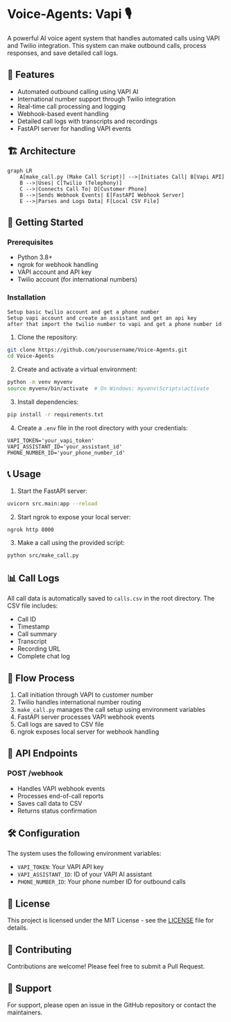 # Voice-Agents: Vapi 🎙️

A powerful AI voice agent system that handles automated calls using VAPI and Twilio integration. This system can make outbound calls, process responses, and save detailed call logs.

## 🌟 Features

- Automated outbound calling using VAPI AI
- International number support through Twilio integration
- Real-time call processing and logging
- Webhook-based event handling
- Detailed call logs with transcripts and recordings
- FastAPI server for handling VAPI events

## 🏗️ Architecture

```mermaid
graph LR
    A[make_call.py (Make Call Script)] -->|Initiates Call| B[Vapi API]
    B -->|Uses| C[Twilio (Telephony)]
    C -->|Connects Call To| D[Customer Phone]
    B -->|Sends Webhook Events| E[FastAPI Webhook Server]
    E -->|Parses and Logs Data| F[Local CSV File]

```

## 🚀 Getting Started

### Prerequisites

- Python 3.8+
- ngrok for webhook handling
- VAPI account and API key
- Twilio account (for international numbers)

### Installation

```
Setup basic twilio account and get a phone number
Setup vapi account and create an assistant and get an api key
after that import the twilio number to vapi and get a phone number id
```

1. Clone the repository:
```bash
git clone https://github.com/yourusername/Voice-Agents.git
cd Voice-Agents
```

2. Create and activate a virtual environment:
```bash
python -m venv myvenv
source myvenv/bin/activate  # On Windows: myvenv\Scripts\activate
```

3. Install dependencies:
```bash
pip install -r requirements.txt
```

4. Create a `.env` file in the root directory with your credentials:
```env
VAPI_TOKEN='your_vapi_token'
VAPI_ASSISTANT_ID='your_assistant_id'
PHONE_NUMBER_ID='your_phone_number_id'
```

## 📞 Usage

1. Start the FastAPI server:
```bash
uvicorn src.main:app --reload
```

2. Start ngrok to expose your local server:
```bash
ngrok http 8000
```

3. Make a call using the provided script:
```bash
python src/make_call.py
```

## 📊 Call Logs

All call data is automatically saved to `calls.csv` in the root directory. The CSV file includes:
- Call ID
- Timestamp
- Call summary
- Transcript
- Recording URL
- Complete chat log

## 🔄 Flow Process

1. Call initiation through VAPI to customer number
2. Twilio handles international number routing
3. `make_call.py` manages the call setup using environment variables
4. FastAPI server processes VAPI webhook events
5. Call logs are saved to CSV file
6. ngrok exposes local server for webhook handling

## 📝 API Endpoints

### POST /webhook
- Handles VAPI webhook events
- Processes end-of-call reports
- Saves call data to CSV
- Returns status confirmation

## 🛠️ Configuration

The system uses the following environment variables:
- `VAPI_TOKEN`: Your VAPI API key
- `VAPI_ASSISTANT_ID`: ID of your VAPI AI assistant
- `PHONE_NUMBER_ID`: Your phone number ID for outbound calls

## 📄 License

This project is licensed under the MIT License - see the [LICENSE](LICENSE) file for details.

## 🤝 Contributing

Contributions are welcome! Please feel free to submit a Pull Request.

## 📮 Support

For support, please open an issue in the GitHub repository or contact the maintainers. 